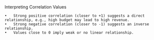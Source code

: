 Interpreting Correlation Values

	•	Strong positive correlation (closer to +1) suggests a direct relationship, e.g., high budget may lead to high revenue.
	•	Strong negative correlation (closer to -1) suggests an inverse relationship.
	•	Values close to 0 imply weak or no linear relationship.

